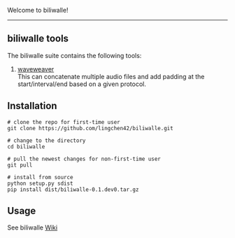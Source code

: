 Welcome to biliwalle!

---

## biliwalle tools
The biliwalle suite contains the following tools:

1. [waveweaver](https://github.com/lingchen42/biliwalle/wiki/2.-waveweaver) <br>
This can concatenate multiple audio files and add padding at the start/interval/end based on a given protocol.

## Installation
```
# clone the repo for first-time user
git clone https://github.com/lingchen42/biliwalle.git

# change to the directory
cd biliwalle

# pull the newest changes for non-first-time user
git pull

# install from source
python setup.py sdist
pip install dist/biliwalle-0.1.dev0.tar.gz
```

## Usage
See biliwalle [Wiki](https://github.com/lingchen42/biliwalle/wiki)
